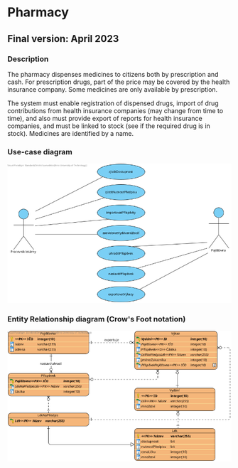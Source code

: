 # Pharmacy

## Final version: April 2023

### Description

The pharmacy dispenses medicines to citizens both by prescription and cash. For prescription drugs, part of the price may be covered by the health insurance company. Some medicines are only available by prescription.

The system must enable registration of dispensed drugs, import of drug contributions from health insurance companies (may change from time to time), and also must provide export of reports for health insurance companies, and must be linked to stock (see if the required drug is in stock). Medicines are identified by a name.

### Use-case diagram

![Diagram picture](assets/Lekarna_uc.png)

### Entity Relationship diagram (Crow's Foot notation)

![Diagram picture](assets/Lekarna_er.png)